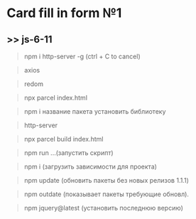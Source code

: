# Card fill in form №1
## >> js-6-11
> npm i http-server -g  (ctrl + C to cancel)

> axios

> redom

> npx parcel index.html

> npm i название пакета установить библиотеку

> http-server

> npx parcel build index.html

> npm run ...(запустить скрипт)

> npm i (загрузить зависимости для проекта)

> npm update (обновить пакеты без новых релизов 1.1.1)

> npm outdate (показывает пакеты требующие обновл).

> npm jquery@latest (установить последнюю версию)
